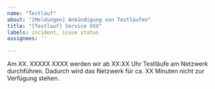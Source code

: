 ```yaml
---
name: "Testlauf"
about: "[Meldungen] Ankündigung von Testläufen"
title: "[Testlauf] Service XXX"
labels: incident, issue status
assignees: ''

---
```


Am XX. XXXXX XXXX werden wir ab XX:XX Uhr Testläufe am Netzwerk durchführen. Dadurch wird das Netzwerk für ca. XX Minuten nicht zur Verfügung stehen.
